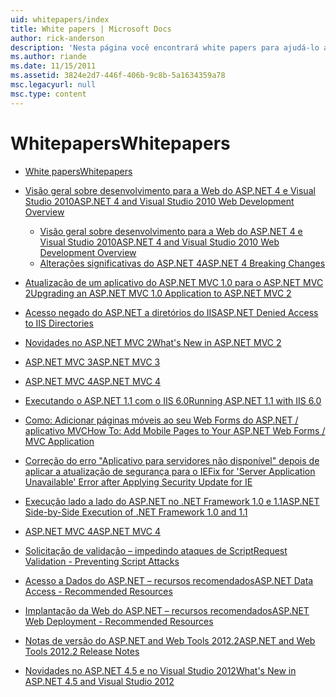 ```yaml
---
uid: whitepapers/index
title: White papers | Microsoft Docs
author: rick-anderson
description: 'Nesta página você encontrará white papers para ajudá-lo a instalar e configurar o ASP.NET e para ajudar a escrever aplicativos do ASP.NET seguros, rápidos e flexíveis.'
ms.author: riande
ms.date: 11/15/2011
ms.assetid: 3824e2d7-446f-406b-9c8b-5a1634359a78
msc.legacyurl: null
msc.type: content
---
```

<a name="whitepapers"></a><span data-ttu-id="379dd-103">Whitepapers</span><span class="sxs-lookup"><span data-stu-id="379dd-103">Whitepapers</span></span>
====================
- [<span data-ttu-id="379dd-104">White papers</span><span class="sxs-lookup"><span data-stu-id="379dd-104">Whitepapers</span></span>](overview.md)
- [<span data-ttu-id="379dd-105">Visão geral sobre desenvolvimento para a Web do ASP.NET 4 e Visual Studio 2010</span><span class="sxs-lookup"><span data-stu-id="379dd-105">ASP.NET 4 and Visual Studio 2010 Web Development Overview</span></span>](aspnet4/index.md)

    - [<span data-ttu-id="379dd-106">Visão geral sobre desenvolvimento para a Web do ASP.NET 4 e Visual Studio 2010</span><span class="sxs-lookup"><span data-stu-id="379dd-106">ASP.NET 4 and Visual Studio 2010 Web Development Overview</span></span>](aspnet4/overview.md)
    - [<span data-ttu-id="379dd-107">Alterações significativas do ASP.NET 4</span><span class="sxs-lookup"><span data-stu-id="379dd-107">ASP.NET 4 Breaking Changes</span></span>](aspnet4/breaking-changes.md)
- [<span data-ttu-id="379dd-108">Atualização de um aplicativo do ASP.NET MVC 1.0 para o ASP.NET MVC 2</span><span class="sxs-lookup"><span data-stu-id="379dd-108">Upgrading an ASP.NET MVC 1.0 Application to ASP.NET MVC 2</span></span>](aspnet-mvc2-upgrade-notes.md)
- [<span data-ttu-id="379dd-109">Acesso negado do ASP.NET a diretórios do IIS</span><span class="sxs-lookup"><span data-stu-id="379dd-109">ASP.NET Denied Access to IIS Directories</span></span>](denied-access-to-iis-directories.md)
- [<span data-ttu-id="379dd-110">Novidades no ASP.NET MVC 2</span><span class="sxs-lookup"><span data-stu-id="379dd-110">What's New in ASP.NET MVC 2</span></span>](what-is-new-in-aspnet-mvc.md)
- [<span data-ttu-id="379dd-111">ASP.NET MVC 3</span><span class="sxs-lookup"><span data-stu-id="379dd-111">ASP.NET MVC 3</span></span>](mvc3-release-notes.md)
- [<span data-ttu-id="379dd-112">ASP.NET MVC 4</span><span class="sxs-lookup"><span data-stu-id="379dd-112">ASP.NET MVC 4</span></span>](mvc4-beta-release-notes.md)
- [<span data-ttu-id="379dd-113">Executando o ASP.NET 1.1 com o IIS 6.0</span><span class="sxs-lookup"><span data-stu-id="379dd-113">Running ASP.NET 1.1 with IIS 6.0</span></span>](aspnet-and-iis6.md)
- [<span data-ttu-id="379dd-114">Como: Adicionar páginas móveis ao seu Web Forms do ASP.NET / aplicativo MVC</span><span class="sxs-lookup"><span data-stu-id="379dd-114">How To: Add Mobile Pages to Your ASP.NET Web Forms / MVC Application</span></span>](add-mobile-pages-to-your-aspnet-web-forms-mvc-application.md)
- [<span data-ttu-id="379dd-115">Correção do erro "Aplicativo para servidores não disponível" depois de aplicar a atualização de segurança para o IE</span><span class="sxs-lookup"><span data-stu-id="379dd-115">Fix for 'Server Application Unavailable' Error after Applying Security Update for IE</span></span>](ms03-32-issue.md)
- [<span data-ttu-id="379dd-116">Execução lado a lado do ASP.NET no .NET Framework 1.0 e 1.1</span><span class="sxs-lookup"><span data-stu-id="379dd-116">ASP.NET Side-by-Side Execution of .NET Framework 1.0 and 1.1</span></span>](side-by-side-with-10.md)
- [<span data-ttu-id="379dd-117">ASP.NET MVC 4</span><span class="sxs-lookup"><span data-stu-id="379dd-117">ASP.NET MVC 4</span></span>](mvc4-release-notes.md)
- [<span data-ttu-id="379dd-118">Solicitação de validação – impedindo ataques de Script</span><span class="sxs-lookup"><span data-stu-id="379dd-118">Request Validation - Preventing Script Attacks</span></span>](request-validation.md)
- [<span data-ttu-id="379dd-119">Acesso a Dados do ASP.NET – recursos recomendados</span><span class="sxs-lookup"><span data-stu-id="379dd-119">ASP.NET Data Access - Recommended Resources</span></span>](aspnet-data-access-content-map.md)
- [<span data-ttu-id="379dd-120">Implantação da Web do ASP.NET – recursos recomendados</span><span class="sxs-lookup"><span data-stu-id="379dd-120">ASP.NET Web Deployment - Recommended Resources</span></span>](aspnet-web-deployment-content-map.md)
- [<span data-ttu-id="379dd-121">Notas de versão do ASP.NET and Web Tools 2012.2</span><span class="sxs-lookup"><span data-stu-id="379dd-121">ASP.NET and Web Tools 2012.2 Release Notes</span></span>](aspnet-and-web-tools-20122-release-notes.md)
- [<span data-ttu-id="379dd-122">Novidades no ASP.NET 4.5 e no Visual Studio 2012</span><span class="sxs-lookup"><span data-stu-id="379dd-122">What's New in ASP.NET 4.5 and Visual Studio 2012</span></span>](whats-new-in-aspnet-45-and-visual-studio-2012.md)
